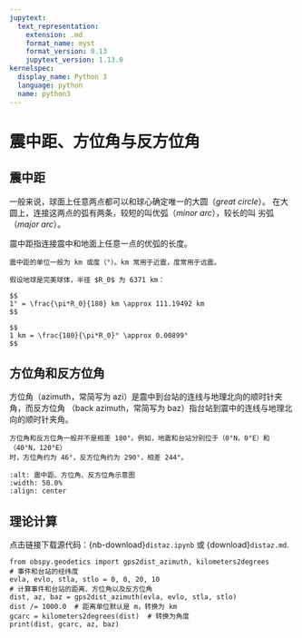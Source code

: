 ```yaml
---
jupytext:
  text_representation:
    extension: .md
    format_name: myst
    format_version: 0.13
    jupytext_version: 1.13.0
kernelspec:
  display_name: Python 3
  language: python
  name: python3
---
```


# 震中距、方位角与反方位角

## 震中距

一般来说，球面上任意两点都可以和球心确定唯一的大圆（*great circle*）。
在大圆上，连接这两点的弧有两条，较短的叫优弧（*minor arc*），较长的叫
劣弧（*major arc*）。

震中距指连接震中和地面上任意一点的优弧的长度。

```{note}
震中距的单位一般为 km 或度（°）。km 常用于近震，度常用于远震。

假设地球是完美球体，半径 $R_0$ 为 6371 km：

$$
1° = \frac{\pi*R_0}{180} km \approx 111.19492 km
$$

$$
1 km = \frac{180}{\pi*R_0}° \approx 0.00899°
$$
```

## 方位角和反方位角

方位角（azimuth，常简写为 azi）是震中到台站的连线与地理北向的顺时针夹角，而反方位角
（back azimuth，常简写为 baz）指台站到震中的连线与地理北向的顺时针夹角。

```{note}
方位角和反方位角一般并不是相差 180°。例如，地震和台站分别位于（0°N，0°E）和（40°N，120°E）
时，方位角约为 46°，反方位角约为 290°，相差 244°。
```

```{image} az-baz.*
:alt: 震中距、方位角、反方位角示意图
:width: 50.0%
:align: center
```

## 理论计算

点击链接下载源代码：{nb-download}`distaz.ipynb` 或 {download}`distaz.md`.

```{code-cell} ipython3
from obspy.geodetics import gps2dist_azimuth, kilometers2degrees
# 事件和台站的经纬度
evla, evlo, stla, stlo = 0, 0, 20, 10
# 计算事件和台站的距离、方位角以及反方位角
dist, az, baz = gps2dist_azimuth(evla, evlo, stla, stlo)
dist /= 1000.0  # 距离单位默认是 m，转换为 km
gcarc = kilometers2degrees(dist)  # 转换为角度
print(dist, gcarc, az, baz)
```
